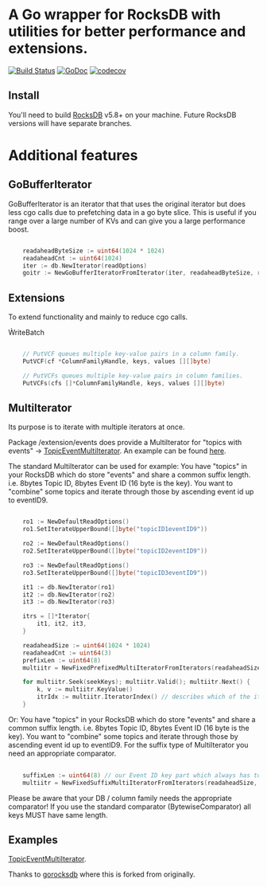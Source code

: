 # A Go wrapper for RocksDB with utilities for better performance and extensions.

[![Build Status](https://travis-ci.org/kapitan-k/gorocksdb.png)](https://travis-ci.org/kapitan-k/gorocksdb) [![GoDoc](https://godoc.org/github.com/kapitan-k/gorocksdb?status.png)](http://godoc.org/github.com/kapitan-k/gorocksdb)
[![codecov](https://codecov.io/gh/kapitan-k/gorocksdb/branch/master/graph/badge.svg)](https://codecov.io/gh/kapitan-k/gorocksdb)

## Install

You'll need to build [RocksDB](https://github.com/facebook/rocksdb) v5.8+ on your machine.
Future RocksDB versions will have separate branches.



# Additional features

## GoBufferIterator
GoBufferIterator is an iterator that that uses the original iterator but does less cgo calls
due to prefetching data in a go byte slice.
This is useful if you range over a large number of KVs and can give you a large performance boost.

```go

	readaheadByteSize := uint64(1024 * 1024)
	readaheadCnt := uint64(1024)
	iter := db.NewIterator(readOptions)
	goitr := NewGoBufferIteratorFromIterator(iter, readaheadByteSize, readaheadCnt, false, IteratorSortOrder_Asc)

```

##  Extensions 
To extend functionality and mainly to reduce cgo calls.

ẀriteBatch
```go

	// PutVCF queues multiple key-value pairs in a column family.
	PutVCF(cf *ColumnFamilyHandle, keys, values [][]byte)

	// PutVCFs queues multiple key-value pairs in column families.
	PutVCFs(cfs []*ColumnFamilyHandle, keys, values [][]byte)

```

## MultiIterator
Its purpose is to iterate with multiple iterators at once.

Package /extension/events does provide a MultiIterator for "topics with events" -> [TopicEventMultiIterator](https://github.com/kapitan-k/gorocksdb/blob/master/extension/event/multiiterator.go).
An example can be found [here](https://github.com/kapitan-k/gorocksdb/blob/master/extension/example/event.go).


The standard MultiIterator can be used for example:
You have "topics" in your RocksDB which do store "events" and share a common suffix length.
i.e. 8bytes Topic ID, 8bytes Event ID (16 byte is the key).
You want to "combine" some topics and iterate through those by ascending event id up to eventID9.

```go

	ro1 := NewDefaultReadOptions()
	ro1.SetIterateUpperBound([]byte("topicID1eventID9"))

	ro2 := NewDefaultReadOptions()
	ro2.SetIterateUpperBound([]byte("topicID2eventID9"))

	ro3 := NewDefaultReadOptions()
	ro3.SetIterateUpperBound([]byte("topicID3eventID9"))

	it1 := db.NewIterator(ro1)
	it2 := db.NewIterator(ro2)
	it3 := db.NewIterator(ro3)

	itrs = []*Iterator{
		it1, it2, it3,
	}

	readaheadSize := uint64(1024 * 1024)
	readaheadCnt := uint64(3)
	prefixLen := uint64(8)
	multiitr = NewFixedPrefixedMultiIteratorFromIterators(readaheadSize, readaheadCnt, true, itrs, prefixLen)

	for multiitr.Seek(seekKeys); multiitr.Valid(); multiitr.Next() {
		k, v := multiitr.KeyValue()
		itrIdx := multiitr.IteratorIndex() // describes which of the iterators in "itrs" provides k, v
	}

```
Or:
You have "topics" in your RocksDB which do store "events" and share a common suffix length.
i.e. 8bytes Topic ID, 8bytes Event ID (16 byte is the key).
You want to "combine" some topics and iterate through those by ascending event id up to eventID9.
For the suffix type of MultiIterator you need an appropriate comparator.

```go
	
	suffixLen := uint64(8) // our Event ID key part which always has to be 8 bytes here.
	multiitr = NewFixedSuffixMultiIteratorFromIterators(readaheadSize, readaheadCnt, true, itrs, suffixLen)

```

Please be aware that your DB / column family needs the appropriate comparator!
If you use the standard comparator (BytewiseComparator) all keys MUST have same length.


## Examples
[TopicEventMultiIterator](https://github.com/kapitan-k/gorocksdb/blob/master/extension/example/event.go).


Thanks to [gorocksdb](https://github.com/tecbot/gorocksdb) where this is forked from originally.
